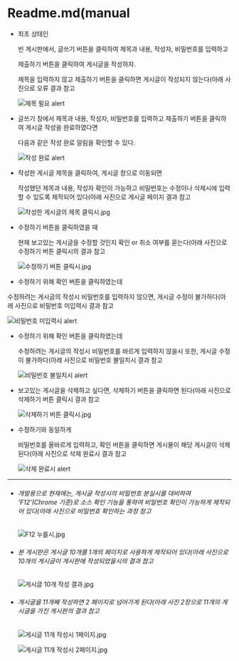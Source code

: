 # Readme.md(manual
* 최초 상태인

  빈 게시판에서, 글쓰기 버튼을 클릭하여 제목과 내용, 작성자, 비밀번호를 입력하고

  제출하기 버튼을 클릭하여 게시글을 작성하자.

  제목을 입력하지 않고 제출하기 버튼을 클릭하면 게시글이 작성되지 않는다(아래 사진으로 오류 결과 참고

  ![제목 필요 alert](./images/create_error.jpg)

* 글쓰기 창에서
  제목과 내용, 작성자, 비밀번호를 입력하고 제출하기 버튼을 클릭하여 게시글 작성을 완료하였다면
  
  다음과 같은 작성 완료 알림을 확인할 수 있다.
  
  ![작성 완료 alert](./images/create.jpg)
  
  
* 작성한 게시글 제목을 클릭하여, 게시글 창으로 이동되면

  작성했던 제목과 내용, 작성자 확인이 가능하고 비밀번호는 수정이나 삭제시에 입력할 수 있도록 제작되어 있다(아래 사진으로 게시글 페이지 결과 참고
  
  ![작성한 게시글의 제목 클릭시.jpg](./images/update.jpg)
  
* 수정하기 버튼을 클릭하였을 때

  현재 보고있는 게시글을 수정할 것인지 확인 or 취소 여부를 묻는다(아래 사진으로 수정하기 버튼 클릭시의 결과 참고
  
  ![수정하기 버튼 클릭시.jpg](./images/update0.jpg)
  
  
*  수정하기 위해 확인 버튼을 클릭하였는데

  수정하려는 게시글의 작성시 비밀번호를 입력하지 않으면, 게시글 수정이 불가하다(아래 사진으로 비밀번호 미입력시 결과 참고
  
  ![비밀번호 미입력시 alert](./images/update1.jpg)
  
* 수정하기 위해 확인 버튼을 클릭하였는데

  수정하려는 게시글의 작성시 비밀번호를 바르게 입력하지 않을시 또한, 게시글 수정이 불가하다(아래 사진으로 비밀번호 불일치시 결과 참고
  
  ![비밀번호 불일치시 alert](./images/update2.jpg)

* 보고있는 게시글을 삭제하고 싶다면, 삭제하기 버튼을 클릭하면 된다(아래 사진으로 삭제하기 버튼 클릭시 결과 참고
  
  ![삭제하기 버튼 클릭시.jpg](./images/delete1.jpg)
  
* 수정하기와 동일하게

  비밀번호를 올바르게 입력하고, 확인 버튼을 클릭하면 게시물이 해당 게시글이 삭제된다(아래 사진으로 삭제 완료시 결과 참고
  
  ![삭제 완료시 alert](./images/delete2.jpg)
  
---
* ###### 개발용으로 현재에는, 게시글 작성시의 비밀번호 분실시를 대비하여 'F12'(Chrome 기준)로 소스 확인 기능을 통하여 비밀번호 확인이 가능하게 제작되어 있다(아래 사진으로 비밀번호 확인하는 과정 참고

  ![F12 누를시.jpg](./images/pw_check.jpg)

* ###### 본 게시판은 게시글 10개를 1개의 페이지로 사용하게 제작되어 있다(아래 사진으로 10개의 게시글이 게시판에 작성되었을시의 결과 참고

  ![게시글 10개 작성 결과.jpg](./images/list_for10.jpg)

* ###### 게시글을 11개째 작성하면 2 페이지로 넘어가게 된다(아래 사진 2장으로 11개의 게시글을 가진 게시판의 결과 참고
  ![게시글 11개 작성시 1페이지.jpg](./images/list_for11_1.jpg)

  ![게시글 11개 작성시 2페이지.jpg](./images/list_for11_2.jpg)
